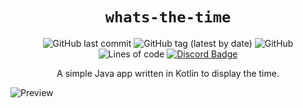 <div align="center">

# `whats-the-time`

![GitHub last commit](https://img.shields.io/github/last-commit/zp4rker/whats-the-time?style=flat)
![GitHub tag (latest by date)](https://img.shields.io/github/v/tag/zp4rker/whats-the-time?label=current+version&style=flat)
![GitHub](https://img.shields.io/github/license/zp4rker/whats-the-time?style=flat)
![Lines of code](https://img.shields.io/tokei/lines/github/zp4rker/whats-the-time?style=flat)
[![Discord Badge](https://discordapp.com/api/guilds/647312158832721934/widget.png)](https://zp4rker.com/discord)

A simple Java app written in Kotlin to display the time.

</div>

![Preview](https://i.imgur.com/av9deNH.png)